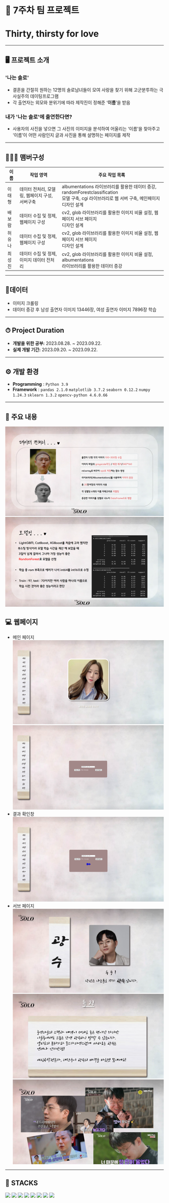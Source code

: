 # 🚩 7주차 팀 프로젝트
# **Thirty, thirsty for love**
----------------------------------------------------------

## 🖥️ 프로젝트 소개
### '나는 솔로'
- 결혼을 간절히 원하는 12명의 솔로남녀들이 모여 사랑을 찾기 위해 고군분투하는 극사실주의  데이팅프로그램
- 각 출연자는 외모와 분위기에 따라 제작진이 정해준 ‘**이름**’을 받음
### 내가 '나는 솔로'에 출연한다면?
- 사용자의 사진을 넣으면 그 사진의 이미지을 분석하여 어울리는 ‘이름’을 찾아주고 ‘이름’이 어떤 사람인지 글과 사진을 통해 설명하는 페이지를 제작

----------------------------------------------------------


## 🧑‍🤝‍🧑 맴버구성

| 이름 | 작업 영역 | 주요 작업 목록 |
|---|---|---|
| 이태형  | 데이터 전처리, 모델링, 웹페이지 구성,<br>서버구축 | albumentations 라이브러리를 활용한 데이터 증강, randomForestclassification <br>모델 구축, cgi 라이브러리로 웹 서버 구축, 메인페이지 디자인 설계 
| 배보람  | 데이터 수집 및 정제, 웹페이지 구성 | cv2, glob 라이브러리를 활용한 이미지 비율 설정, 웹페이지 서브 페이지 <br>디자인 설계 | 
| 허유나  | 데이터 수집 및 정제, 웹페이지 구성 | cv2, glob 라이브러리를 활용한 이미지 비율 설정, 웹페이지 서브 페이지 <br>디자인 설계 |
| 최성진  | 데이터 수집 및 정제, 이미지 데이터 전처리 | cv2, glob 라이브러리를 활용한 이미지 비율 설정, albumentations <br>라이브러리를 활용한 데이터 증강 |


----------------------------------------------------------

## 📂데이터
- 이미지 크롤링
- 데이터 증강 후 남성 출연자 이미지 13446장, 여성 출연자 이미지 7896장 학습 
----------------------------------------------------------

## ⏱ Project Duration

- **개발을 위한 공부:** 2023.08.28. ~ 2023.09.22.
- **실제 개발 기간:** 2023.09.20. ~ 2023.09.22.
----------------------------------------------------------

## ⚙️ 개발 환경
- **Programming** : `Python 3.9`
- **Framework** : `pandas 2.1.0` `matplotlib 3.7.2` `seaborn 0.12.2`  `numpy 1.24.3` `sklearn 1.3.2` `opencv-python 4.6.0.66`

----------------------------------------------------------
## 📌 주요 내용
![Alt text](readme_img/image.png)
![Alt text](readme_img/image-1.png)

## 💻 웹페이지
- 메인 페이지
![Alt text](readme_img/image-2.png)
![Alt text](readme_img/image-3.png)
- 결과 확인창
![Alt text](readme_img/image-4.png)
- 서브 페이지
![Alt text](readme_img/image-5.png)
![Alt text](readme_img/image-6.png)
![Alt text](readme_img/image-7.png)
----------------------------------------------------------
## 📓 STACKS
 <img src="https://img.shields.io/badge/Python-3776AB?style=for-the-badge&logo=Python&logoColor=white"> <img src="https://img.shields.io/badge/Jupyter-F37626?style=for-the-badge&logo=Jupyter&logoColor=white"> <img src="https://img.shields.io/badge/Pandas-150458?style=for-the-badge&logo=Pandas&logoColor=white"> <img src="https://img.shields.io/badge/html5-E34F26?style=for-the-badge&logo=html5&logoColor=white"> <img src="https://img.shields.io/badge/CSS3-EC407A?style=for-the-badge&logo=CSS3&logoColor=white"> <img src="https://img.shields.io/badge/numpy-013243?style=for-the-badge&logo=numpy&logoColor=white"> <img src="https://img.shields.io/badge/scikitlearn-F7931E?style=for-the-badge&logo=scikitlearn&logoColor=white"> <img src="https://img.shields.io/badge/opencv-EA7E20?style=for-the-badge&logo=opencv&logoColor=white">

